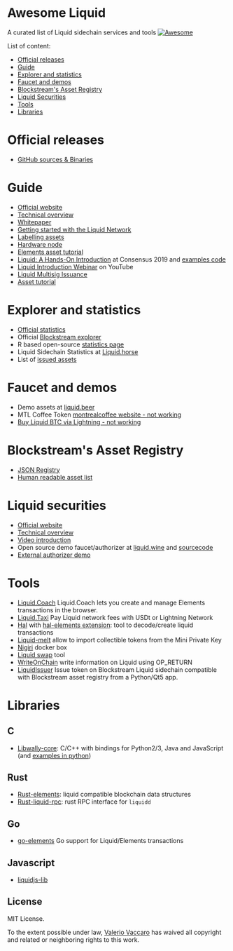 Awesome Liquid
===============
A curated list of Liquid sidechain services and tools 
[![Awesome](https://cdn.rawgit.com/sindresorhus/awesome/d7305f38d29fed78fa85652e3a63e154dd8e8829/media/badge.svg)](https://github.com/sindresorhus/awesome)

List of content:
- [Official releases](#official-releases)
- [Guide](#guide)
- [Explorer and statistics](#explorer-and-statistics)
- [Faucet and demos](#faucet-and-demos)
- [Blockstream's Asset Registry](#blockstream's-asset-registry)
- [Liquid Securities](#liquid-securities)
- [Tools](#tools)
- [Libraries](#libraries)

# Official releases
- [GitHub sources & Binaries](https://github.com/ElementsProject/elements/releases)

# Guide
- [Official website](https://blockstream.com/liquid/)
- [Technical overview](https://docs.blockstream.com/liquid/technical_overview.html)
- [Whitepaper](https://blockstream.com/assets/downloads/strong-federations.pdf)
- [Getting started with the Liquid Network](https://hackernoon.com/getting-started-with-the-liquid-network-c87e2cb5996b)
- [Labelling assets](https://medium.com/@gabriele.domenichini/liquid-daemon-3-14-1-23-and-labels-8ad1c06bb93e)
- [Hardware node](https://liquid.beer/pub)
- [Elements asset tutorial](https://github.com/ElementsProject/elements/tree/master/contrib/assets_tutorial)
- [Liquid: A Hands-On Introduction](https://docsend.com/view/gdxtzsz) at Consensus 2019 and [examples code](https://github.com/Blockstream/liquid-walkthrough)
- [Liquid Introduction Webinar](https://www.youtube.com/watch?v=C0bXBA6naMs) on YouTube
- [Liquid Multisig Issuance](https://github.com/Blockstream/liquid_multisig_issuance)
- [Asset tutorial](https://docs.blockstream.com/liquid/developer-guide/developer-guide-index.html#proof-of-issuance-blockstream-s-liquid-asset-registry)

# Explorer and statistics
- [Official statistics](https://liquid.net/)
- Official [Blockstream explorer](https://blockstream.info/liquid/)
- R based open-source [statistics page](http://vaccaro.tech:3838/liquid/)
- Liquid Sidechain Statistics at [Liquid.horse](https://liquid.horse/)
- List of [issued assets](https://gnet.me/liquid/)

# Faucet and demos
- Demo assets at [liquid.beer](https://liquid.beer/)
- MTL Coffee Token [montrealcoffee website - not working](https://montrealcoffee.club)
- [Buy Liquid BTC via Lightning - not working](https://liquid.beer/liquidity)

# Blockstream's Asset Registry
- [JSON Registry](https://assets.blockstream.info/)
- [Human readable asset list](https://blockstream.info/liquid/assets)

# Liquid securities
- [Official website](https://blockstream.com/liquid/securities/)
- [Technical overview](https://docs.blockstream.com/liquid-securities/overview.html)
- [Video introduction](https://www.youtube.com/watch?v=hTfd1LI1fs0)
- Open source demo faucet/authorizer at [liquid.wine](https://liquid.wine/) and [sourcecode](https://github.com/valerio-vaccaro/liquid.wine)
- [External authorizer demo](https://github.com/valerio-vaccaro/LiquidSecuritiesAuthorizer)

# Tools
- [Liquid.Coach](https://liquid.coach) Liquid.Coach lets you create and manage Elements transactions in the browser.
- [Liquid.Taxi](https://liquid.taxi) Pay Liquid network fees with USDt or Lightning Network
- [Hal](https://github.com/stevenroose/hal/) with [hal-elements extension](https://github.com/stevenroose/hal-elements): tool to decode/create liquid transactions
- [Liquid-melt](https://github.com/Blockstream/liquid-melt) allow to import collectible tokens from the Mini Private Key
- [Nigiri](https://github.com/vulpemventures/nigiri) docker box
- [Liquid swap](https://github.com/Blockstream/liquid-swap/) tool
- [WriteOnChain](https://gitlab.com/valerio-vaccaro/writeonchain) write information on Liquid using OP_RETURN
- [LiquidIssuer](https://gitlab.com/valerio-vaccaro/liquidissuer) Issue token on Blockstream Liquid sidechain compatible with Blockstream asset registry from a Python/Qt5 app.
 
# Libraries
## C
- [Libwally-core](https://github.com/ElementsProject/libwally-core): C/C++ with bindings for Python2/3, Java and JavaScript (and [examples in python](https://github.com/afilini/wally-examples))

## Rust
- [Rust-elements](https://github.com/ElementsProject/rust-elements): liquid compatible blockchain data structures
- [Rust-liquid-rpc](https://github.com/stevenroose/rust-liquid-rpc): rust RPC interface for `liquidd`

## Go
- [go-elements](https://github.com/vulpemventures/go-elements) Go support for Liquid/Elements transactions 

## Javascript
- [liquidjs-lib](https://github.com/provable-things/liquidjs-lib)

## License

MIT License.

To the extent possible under law, [Valerio Vaccaro](https://github.com/valerio-vaccaro/) has waived all copyright and related or neighboring rights to this work.
